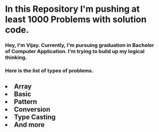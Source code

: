 <h1>In this Repository I'm pushing at least 1000 Problems with solution code.</h1> 
<h3><p>Hey, I'm Vijay. Currently, I'm pursuing graduation in Bachelor of Computer Application. I'm trying to build up my logical thinking.</p></h3>
<h3>Here is the list of types of problems.</h3>
<h2>
  <li>Array</li>
   <li>Basic</li>
    <li>Pattern</li>
    <li>Conversion</li>
    <li>Type Casting</li>
    <li>And more</li>
</h2>
